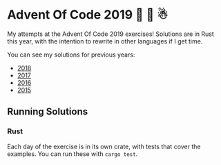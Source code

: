 # Advent Of Code 2019 🎅 🎄 ☃

My attempts at the Advent Of Code 2019 exercises! Solutions are in Rust this year, with the intention to rewrite in other languages if I get time.

You can see my solutions for previous years:

* [2018](https://github.com/nathankleyn/advent-of-code-2018)
* [2017](https://github.com/nathankleyn/advent-of-code-2017)
* [2016](https://github.com/nathankleyn/advent-of-code-2016)
* [2015](https://github.com/nathankleyn/advent-of-code-2015)

## Running Solutions

### Rust

Each day of the exercise is in its own crate, with tests that cover the examples. You can run these with `cargo test`.
